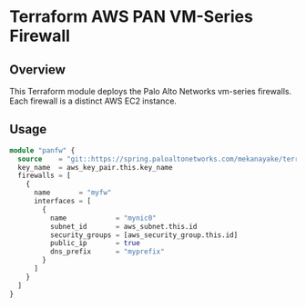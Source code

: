 # Terraform AWS PAN VM-Series Firewall

## Overview

This Terraform module deploys the Palo Alto Networks vm-series firewalls. Each firewall is a distinct AWS EC2 instance.

## Usage

```terraform
module "panfw" {
  source    = "git::https://spring.paloaltonetworks.com/mekanayake/terraform-aws-vmseries?ref=v0.2.1"
  key_name  = aws_key_pair.this.key_name
  firewalls = [
    {
      name       = "myfw"
      interfaces = [
        {
          name            = "mynic0"
          subnet_id       = aws_subnet.this.id
          security_groups = [aws_security_group.this.id]
          public_ip       = true
          dns_prefix      = "myprefix"
        }
      ]
    }
  ]
}
```

<!-- BEGINNING OF PRE-COMMIT-TERRAFORM DOCS HOOK -->
<!-- END OF PRE-COMMIT-TERRAFORM DOCS HOOK -->